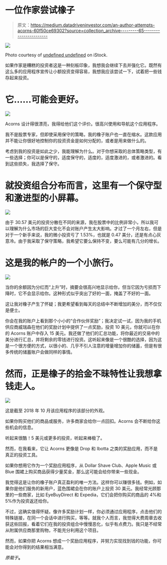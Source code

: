 # 一位作家尝试橡子

> 原文：<https://medium.datadriveninvestor.com/an-author-attempts-acorns-60f50ce69302?source=collection_archive---------65----------------------->

![](img/3ba070af37b3d85d5ab7cfe367220588.png)

Photo courtesy of [undefined undefined](https://www.istockphoto.com/photo/people-a-woman-writing-on-the-paper-gm866419464-144049131) on iStock.

如果作家是糟糕的投资者这是一种刻板印象，我想我会继续下去并强化它。既然有这么多的应用程序宣传让小额投资变得容易，我想我应该尝试一下，试着把一些钱存起来投资。

# 它……可能会更好。

![](img/fa24d19ef302b0418ca0fcf35402a35e.png)

Acorns 设计得很漂亮，我得给他们这个评价。很高兴使用和导航这个应用程序。

我不是股票专家，但即使采用保守的策略，我的橡子账户也一直在缩水。这款应用并不能让你很好地控制你的投资资金是如何分配的，或者是用来做什么的。

考虑到我的投资是如此之少，我能理解为什么。对于你想采取的总体策略类型，有一些选择；你可以是保守的，适度保守的，适度的，适度激进的，或者激进的。看到这些损失，我选择了保守。

# 就投资组合分布而言，这里有一个保守型和激进型的小屏幕。

![](img/77bcea1e9925fbd9b576d97cbddd2428.png)

由于 30.57 美元的投资分散在不同的来源，我在股票中的比例非常小，所以我可以理解为什么市场的巨大变化不会对账户产生太大影响。才过了一个月左右，但是对于一个新手来说，我的微小投资亏了 1.53%，也就是 0.47 美分，还是有点心灰意冷。由于我采取了保守策略，我希望它要么保持不变，要么可能有几分的增长。

# 这是我的帐户的一个小旅行。

![](img/f50a5e2b6006a7835ce2a7f82c7896be.png)

当你的余额因为分红而“上升”时，摘要会很高兴地显示给你，但当它因为亏损而下降时，它不会显示给你。这种形式似乎突出了好的一面，掩盖了不好的一面。

这让我对橡子产生了怀疑；我更希望看到每天的总结中不断增加的美分，而不仅仅是便士。

你会在我的账户上看到那个小小的“合作伙伴奖励”；我决定试一试，因为我的手机供应商威瑞森在他们的奖励计划中提供了一点奖励，投资 10 美元，你就可以在你的 Acorns 账户中存入 15 美元。我还做了他们的汇总功能，将你最近的交易中的美分进行汇总，并将剩余的零钱进行投资。这听起来像是一个很酷的选择，因为这是一个很方便的方式，以很小的、几乎不引人注意的增量增加你的储蓄，但是有很多传统的储蓄账户会做同样的事情。

# 然而，正是橡子的拾金不昧特性让我想拿钱走人。

![](img/9244e5d1574f364e359d008bee5dc821.png)

这是截至 2018 年 10 月该应用程序的该部分的外观。

如果你购买他们的商品或服务，许多商家会给你一点回扣。Acorns 会不断给你这些机会的信息。

听起来很酷！5 美元或更多的投资，听起来棒极了。

然而，在我看来，它让 Acorns 更像是 Drop 和 Ibotta 之类的奖励应用，而不是真正的投资工具。

如果你想用它作为一个奖励应用程序，从 Dollar Shave Club、Apple Music 或 Blue 围裙上购买商品获得少量奖金，那么这可能会给你带来一些现金。

我觉得这是让你的橡子账户真正盈利的唯一方法。这样你可以赚很多钱。例如，如果你是他们服务的新用户，蓝色围裙会在你的账户上投资 30 美元。我经常光顾那里的一些商家，比如 EyeBuyDirect 和 Expedia，它们会把你购买的商品的 4%和 5%作为投资返还给你。

不过，这确实值得怀疑。像许多奖励计划一样，你必须通过应用程序，点击他们的特殊链接，在同一个会话中进行购买，等等。就我个人而言，我觉得大费周章去收获这些回报，看着它们在我的投资组合中慢慢恶化，似乎有点费力。我只是不经常从附属供应商那里购物，不能充分利用这个项目。

然而，如果你把 Acorns 想成一个奖励应用程序，并努力实现找到钱的功能，你可能会对你得到的结果相当满意。

*原载于*[](https://trader.media/an-author-attempts-acorns)**。**